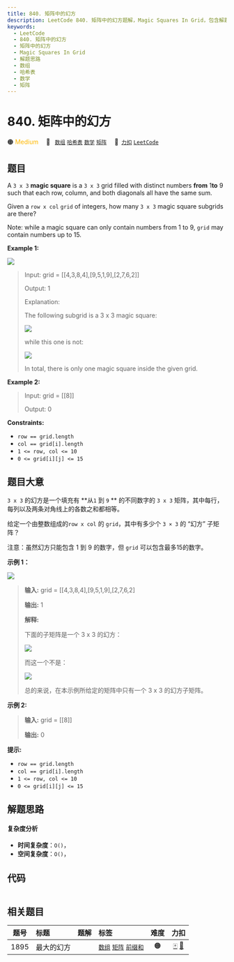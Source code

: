 ```yaml
---
title: 840. 矩阵中的幻方
description: LeetCode 840. 矩阵中的幻方题解，Magic Squares In Grid，包含解题思路、复杂度分析以及完整的 JavaScript 代码实现。
keywords:
  - LeetCode
  - 840. 矩阵中的幻方
  - 矩阵中的幻方
  - Magic Squares In Grid
  - 解题思路
  - 数组
  - 哈希表
  - 数学
  - 矩阵
---
```


# 840. 矩阵中的幻方

🟠 <font color=#ffb800>Medium</font>&emsp; 🔖&ensp; [`数组`](/tag/array.md) [`哈希表`](/tag/hash-table.md) [`数学`](/tag/math.md) [`矩阵`](/tag/matrix.md)&emsp; 🔗&ensp;[`力扣`](https://leetcode.cn/problems/magic-squares-in-grid) [`LeetCode`](https://leetcode.com/problems/magic-squares-in-grid)

## 题目

A `3 x 3` **magic square** is a `3 x 3` grid filled with distinct numbers
**from** 1**to** 9 such that each row, column, and both diagonals all have the
same sum.

Given a `row x col` `grid` of integers, how many `3 x 3` magic square subgrids
are there?

Note: while a magic square can only contain numbers from 1 to 9, `grid` may
contain numbers up to 15.



**Example 1:**

![](https://assets.leetcode.com/uploads/2020/09/11/magic_main.jpg)

> Input: grid = [[4,3,8,4],[9,5,1,9],[2,7,6,2]]
> 
> Output: 1
> 
> Explanation:
> 
> The following subgrid is a 3 x 3 magic square:
> 
> ![](https://assets.leetcode.com/uploads/2020/09/11/magic_valid.jpg)
> 
> while this one is not:
> 
> ![](https://assets.leetcode.com/uploads/2020/09/11/magic_invalid.jpg)
> 
> In total, there is only one magic square inside the given grid.

**Example 2:**

> Input: grid = [[8]]
> 
> Output: 0

**Constraints:**

  * `row == grid.length`
  * `col == grid[i].length`
  * `1 <= row, col <= 10`
  * `0 <= grid[i][j] <= 15`


## 题目大意

`3 x 3` 的幻方是一个填充有 **从`1` 到 `9` ** 的不同数字的 `3 x 3` 矩阵，其中每行，每列以及两条对角线上的各数之和都相等。

给定一个由整数组成的`row x col` 的 `grid`，其中有多少个 `3 × 3` 的 “幻方” 子矩阵？

注意：虽然幻方只能包含 1 到 9 的数字，但 `grid` 可以包含最多15的数字。



**示例 1：**

![](https://assets.leetcode.com/uploads/2020/09/11/magic_main.jpg)

> 
> 
> 
> 
> 
> **输入:** grid = [[4,3,8,4],[9,5,1,9],[2,7,6,2]
> 
> **输出:** 1
> 
> **解释:**
> 
> 下面的子矩阵是一个 3 x 3 的幻方：
> 
> ![](https://assets.leetcode.com/uploads/2020/09/11/magic_valid.jpg)
> 
> 而这一个不是：
> 
> ![](https://assets.leetcode.com/uploads/2020/09/11/magic_invalid.jpg)
> 
> 总的来说，在本示例所给定的矩阵中只有一个 3 x 3 的幻方子矩阵。
> 
> 

**示例 2:**

> 
> 
> 
> 
> 
> **输入:** grid = [[8]]
> 
> **输出:** 0
> 
> 



**提示:**

  * `row == grid.length`
  * `col == grid[i].length`
  * `1 <= row, col <= 10`
  * `0 <= grid[i][j] <= 15`


## 解题思路

#### 复杂度分析

- **时间复杂度**：`O()`，
- **空间复杂度**：`O()`，

## 代码

```javascript

```

## 相关题目

<!-- prettier-ignore -->
| 题号 | 标题 | 题解 | 标签 | 难度 | 力扣 |
| :------: | :------ | :------: | :------ | :------: | :------: |
| 1895 | 最大的幻方 |  |  [`数组`](/tag/array.md) [`矩阵`](/tag/matrix.md) [`前缀和`](/tag/prefix-sum.md) | 🟠 | [🀄️](https://leetcode.cn/problems/largest-magic-square) [🔗](https://leetcode.com/problems/largest-magic-square) |